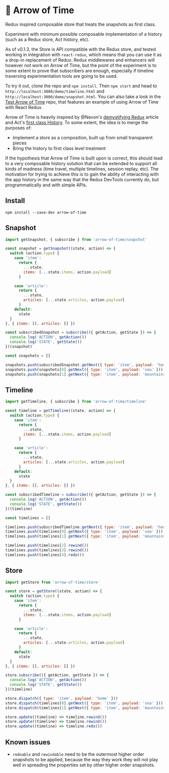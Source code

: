 # 🏹 Arrow of Time

Redux inspired composable store that treats the snapshots as first class.

Experiment with minimum possible composable implementation of a history (such as a Redux store, Act history, etc).

As of v0.1.3, the Store is API compatible with the Redux store, and tested working in integration with `react-redux`, which means that you can use it as a drop-in replacement of Redux. Redux middlewares and enhancers will however not work on Arrow of Time, but the point of the experiment is to some extent to prove that subscribers are enough, especially if timeline traversing experimentation tools are going to be used.

To try it out, clone the repo and `npm install`. Then `npm start` and head to `http://localhost:3000/demo/timeline.html` and `http://localhost:3000/demo/snapshot.html`. You can also take a look in the [Test Arrow of Time](https://github.com/xaviervia/test-arrow-of-time/blob/master/src/redux.js#L53) repo, that features an example of using Arrow of Time with React Redux.

Arrow of Time is heavily inspired by @Nevon's [demystifying Redux](https://gist.github.com/Nevon/eada09788b10b6a1a02949ec486dc3ce) article and Act's [first class History](https://github.com/act-framework/act/blob/master/packages/main/internals/History.js). To some extent, the idea is to merge the purposes of:

- Implement a store as a composition, built up from small transparent pieces
- Bring the history to first class level treatment

If the hypothesis that Arrow of Time is built upon is correct, this should lead to a very composable history solution that can be extended to support all kinds of madness (time travel, multiple timelines, session replay, etc). The motivation for trying to achieve this is to gain the ability of interacting with the app history in the same way that the Redux DevTools currently do, but programmatically and with simple APIs.

## Install

```
npm install --save-dev arrow-of-time
```
## Snapshot

```javascript
import getSnapshot, { subscribe } from 'arrow-of-time/snapshot'

const snapshot = getSnapshot((state, action) => {
  switch (action.type) {
    case 'item':
      return {
        ...state,
        items: [...state.items, action.payload]
      }

    case 'article':
      return {
        ...state,
        articles: [...state.articles, action.payload]
      }
    default:
      state
  }
}, { items: [], articles: [] })

const subscribedSnapshot = subscribe(({ getAction, getState }) => {
  console.log('ACTION', getAction())
  console.log('STATE', getState())
})(snapshot)

const snapshots = []

snapshots.push(subscribedSnapshot.getNext({ type: 'item', payload: 'home' }))
snapshots.push(snapshots[0].getNext({ type: 'item', payload: 'sea' }))
snapshots.push(snapshots[1].getNext({ type: 'item', payload: 'mountains' }))
```

## Timeline

```javascript
import getTimeline, { subscribe } from 'arrow-of-time/timeline'

const timeline = getTimeline((state, action) => {
  switch (action.type) {
    case 'item':
      return {
        ...state,
        items: [...state.items, action.payload]
      }

    case 'article':
      return {
        ...state,
        articles: [...state.articles, action.payload]
      }
    default:
      state
  }
}, { items: [], articles: [] })

const subscribedTimeline = subscribe(({ getAction, getState }) => {
  console.log('ACTION', getAction())
  console.log('STATE', getState())
})(timeline)

const timelines = []

timelines.push(subscribedTimeline.getNext({ type: 'item', payload: 'home' }))
timelines.push(timelines[0].getNext({ type: 'item', payload: 'sea' }))
timelines.push(timelines[1].getNext({ type: 'item', payload: 'mountains' }))

timelines.push(timelines[2].rewind())
timelines.push(timelines[3].rewind())
timelines.push(timelines[4].redo())
```

## Store

```javascript
import getStore from 'arrow-of-time/store'

const store = getStore((state, action) => {
  switch (action.type) {
    case 'item':
      return {
        ...state,
        items: [...state.items, action.payload]
      }

    case 'article':
      return {
        ...state,
        articles: [...state.articles, action.payload]
      }
    default:
      state
  }
}, { items: [], articles: [] })

store.subscribe(({ getAction, getState }) => {
  console.log('ACTION', getAction())
  console.log('STATE', getState())
})(timeline)

store.dispatch({ type: 'item', payload: 'home' }))
store.dispatch(timelines[0].getNext({ type: 'item', payload: 'sea' }))
store.dispatch(timelines[1].getNext({ type: 'item', payload: 'mountains' }))

store.update((timeline) => timeline.rewind())
store.update((timeline) => timeline.rewind())
store.update((timeline) => timeline.redo())
```

## Known issues

- `redoable` and `rewindable` need to be the outermost higher order snapshots to be applied, because the way they work they will not play well in spreading the properties set by other higher order snapshots.
